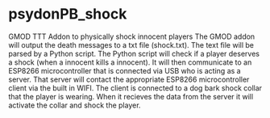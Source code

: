 # psydonPB_shock
GMOD TTT Addon to physically shock innocent players
The GMOD addon will output the death messages to a txt file (shock.txt). The text file will be parsed by a Python script. The Python script will check if a player deserves a shock (when a innocent kills a innocent). It will then communicate to an ESP8266 microcontroller that is connected via USB who is acting as a server. That server will contact the appropriate ESP8266 microcontroller client via the built in WIFI. The client is connected to a dog bark shock collar that the player is wearing. When it recieves the data from the server it will activate the collar and shock the player.  
